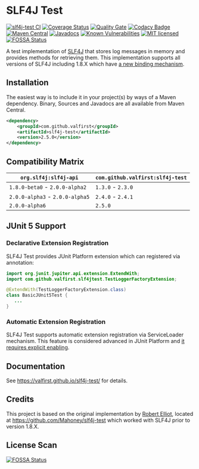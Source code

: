 # SLF4J Test
[![slf4j-test CI](https://github.com/valfirst/slf4j-test/workflows/slf4j-test%20CI/badge.svg)](https://github.com/valfirst/slf4j-test/actions?query=workflow%3A%22slf4j-test+CI%22)
[![Coverage Status](https://coveralls.io/repos/github/valfirst/slf4j-test/badge.svg?branch=master)](https://coveralls.io/github/valfirst/slf4j-test?branch=master)
[![Quality Gate](https://sonarcloud.io/api/project_badges/measure?project=com.github.valfirst%3Aslf4j-test&metric=alert_status)](https://sonarcloud.io/summary/new_code?id=com.github.valfirst%3Aslf4j-test)
[![Codacy Badge](https://api.codacy.com/project/badge/Grade/ac96a0c1a5614c3b93491d10e70b3a36)](https://www.codacy.com/app/valfirst/slf4j-test?utm_source=github.com&amp;utm_medium=referral&amp;utm_content=valfirst/slf4j-test&amp;utm_campaign=Badge_Grade)
[![Maven Central](https://img.shields.io/maven-central/v/com.github.valfirst/slf4j-test.svg)](http://search.maven.org/#search%7Cga%7C1%7Cg%3Acom.github.valfirst%20a%3Aslf4j-test)
[![Javadocs](http://www.javadoc.io/badge/com.github.valfirst/slf4j-test.svg)](http://www.javadoc.io/doc/com.github.valfirst/slf4j-test)
[![Known Vulnerabilities](https://snyk.io/test/github/valfirst/slf4j-test/badge.svg?targetFile=pom.xml)](https://snyk.io/test/github/valfirst/slf4j-test?targetFile=pom.xml)
[![MIT licensed](https://img.shields.io/badge/license-MIT-blue.svg)](https://raw.githubusercontent.com/valfirst/jbehave-junit-runner/master/LICENSE.txt)
[![FOSSA Status](https://app.fossa.io/api/projects/git%2Bgithub.com%2Fvalfirst%2Fslf4j-test.svg?type=shield)](https://app.fossa.io/projects/git%2Bgithub.com%2Fvalfirst%2Fslf4j-test?ref=badge_shield)

A test implementation of [SLF4J](https://www.slf4j.org/) that stores log messages in memory and provides methods for retrieving them. This implementation supports all versions of SLF4J including 1.8.X which have [a new binding mechanism](https://www.slf4j.org/faq.html#changesInVersion18).

## Installation

The easiest way is to include it in your project(s) by ways of a Maven dependency. Binary, Sources and Javadocs are
all available from Maven Central.

```xml
<dependency>
    <groupId>com.github.valfirst</groupId>
    <artifactId>slf4j-test</artifactId>
    <version>2.5.0</version>
</dependency>
```

## Compatibility Matrix
|`org.slf4j:slf4j-api`            | `com.github.valfirst:slf4j-test` |
|---------------------------------|----------------------------------|
| `1.8.0-beta0` - `2.0.0-alpha2`  | `1.3.0` - `2.3.0`                |
| `2.0.0-alpha3` - `2.0.0-alpha5` | `2.4.0` - `2.4.1`                |
| `2.0.0-alpha6`                  | `2.5.0`                          |


## JUnit 5 Support
### Declarative Extension Registration
SLF4J Test provides JUnit Platform extension which can registered via annotation:

```java
import org.junit.jupiter.api.extension.ExtendWith;
import com.github.valfirst.slf4jtest.TestLoggerFactoryExtension;

@ExtendWith(TestLoggerFactoryExtension.class)
class BasicJUnit5Test {
   ...
}
```

### Automatic Extension Registration
SLF4J Test supports automatic extension registration via ServiceLoader mechanism. This feature is considered advanced in JUnit Platform and [it requires explicit enabling](https://junit.org/junit5/docs/current/user-guide/#extensions-registration-automatic-enabling).

## Documentation
See https://valfirst.github.io/slf4j-test/ for details.

## Credits
This project is based on the original implementation by [Robert Elliot](https://github.com/Mahoney), located at https://github.com/Mahoney/slf4j-test which worked with SLF4J prior to version 1.8.X.

## License Scan
[![FOSSA Status](https://app.fossa.io/api/projects/git%2Bgithub.com%2Fvalfirst%2Fslf4j-test.svg?type=large)](https://app.fossa.io/projects/git%2Bgithub.com%2Fvalfirst%2Fslf4j-test?ref=badge_large)
